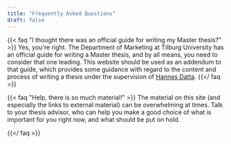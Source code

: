 ```yaml
---
title: "Frequently Asked Questions"
draft: false
---
```


{{< faq "I thought there was an official guide for writing my Master thesis?" >}}
Yes, you're right. The Department of Marketing at Tilburg University has an official guide for writing a Master thesis, and by all means, you need to consider that one leading.
This website should be used as an addendum to that guide, which provides some guidance with regard to the content and process of writing a thesis under the supervision of [Hannes Datta](https://hannesdatta.com).
{{</ faq >}}

{{< faq "Help, there is so much material!" >}}
The material on this site (and especially the links to external material) can be overwhelming at times. Talk to your thesis advisor, who can help you make a good choice of what is important for you right now, and what should be put on hold.

{{</ faq >}}
